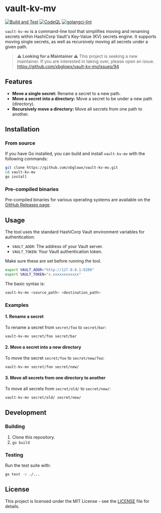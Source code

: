 # vault-kv-mv

[![Build and Test](https://github.com/xbglowx/vault-kv-mv/actions/workflows/build-test.yaml/badge.svg)](https://github.com/xbglowx/vault-kv-mv/actions/workflows/build-test.yaml) [![CodeQL](https://github.com/xbglowx/vault-kv-mv/actions/workflows/codeql-analysis.yml/badge.svg)](https://github.com/xbglowx/vault-kv-mv/actions/workflows/codeql-analysis.yml) [![golangci-lint](https://github.com/xbglowx/vault-kv-mv/actions/workflows/golangci-lint.yml/badge.svg)](https://github.com/xbglowx/vault-kv-mv/actions/workflows/golangci-lint.yml)

`vault-kv-mv` is a command-line tool that simplifies moving and renaming secrets within HashiCorp Vault's Key-Value (KV) secrets engine. It supports moving single secrets, as well as recursively moving all secrets under a given path.

> **⚠️ Looking for a Maintainer ⚠️**
> This project is seeking a new maintainer. If you are interested in taking over, please open an issue.
> https://github.com/xbglowx/vault-kv-mv/issues/94

## Features

- **Move a single secret:** Rename a secret to a new path.
- **Move a secret into a directory:** Move a secret to be under a new path (directory).
- **Recursively move a directory:** Move all secrets from one path to another.

## Installation

### From source

If you have Go installed, you can build and install `vault-kv-mv` with the following commands:

```bash
git clone https://github.com/xbglowx/vault-kv-mv.git
cd vault-kv-mv
go install
```

### Pre-compiled binaries

Pre-compiled binaries for various operating systems are available on the [GitHub Releases page](https://github.com/xbglowx/vault-kv-mv/releases).

## Usage

The tool uses the standard HashiCorp Vault environment variables for authentication:
- `VAULT_ADDR`: The address of your Vault server.
- `VAULT_TOKEN`: Your Vault authentication token.

Make sure these are set before running the tool.

```bash
export VAULT_ADDR="http://127.0.0.1:8200"
export VAULT_TOKEN="s.xxxxxxxxxxxx"
```

The basic syntax is:

```bash
vault-kv-mv <source_path> <destination_path>
```

### Examples

#### 1. Rename a secret

To rename a secret from `secret/foo` to `secret/bar`:

```bash
vault-kv-mv secret/foo secret/bar
```

#### 2. Move a secret into a new directory

To move the secret `secret/foo` to `secret/new/foo`:

```bash
vault-kv-mv secret/foo secret/new/
```

#### 3. Move all secrets from one directory to another

To move all secrets from `secret/old/` to `secret/new/`:

```bash
vault-kv-mv secret/old/ secret/new/
```

## Development

### Building

1. Clone this repository.
2. `go build`

### Testing

Run the test suite with:

```bash
go test -v ./...
```

## License

This project is licensed under the MIT License - see the [LICENSE](LICENSE) file for details.
